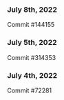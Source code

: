### July 8th, 2022

Commit #144155

### July 5th, 2022

Commit #314353


### July 4th, 2022

Commit #72281
